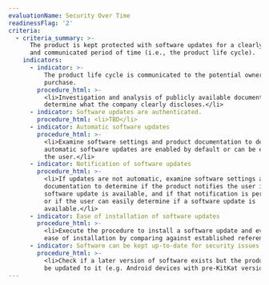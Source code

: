 ```yaml
---
evaluationName: Security Over Time
readinessFlag: '2'
criteria:
  - criteria_summary: >-
      The product is kept protected with software updates for a clearly defined
      and communicated period of time (i.e., the product life cycle).
    indicators:
      - indicator: >-
          The product life cycle is communicated to the potential owner before
          purchase.
        procedure_html: >-
          <li>Investigation and analysis of publicly available documentation to
          determine what the company clearly discloses.</li>
      - indicator: Software updates are authenticated.
        procedure_html: <li>TBD</li>
      - indicator: Automatic software updates
        procedure_html: >-
          <li>Examine software settings and product documentation to determine if
          automatic software updates are enabled by default or can be enabled by
          the user.</li>
      - indicator: Notification of software updates
        procedure_html: >-
          <li>If updates are not automatic, examine software settings and product
          documentation to determine if the product notifies the user if a
          software update is available, and if that notification is persistent,
          or if the user can easily determine if a software update is
          available.</li>
      - indicator: Ease of installation of software updates
        procedure_html: >-
          <li>Execute the procedure to install a software update and evaluate the
          ease of installation by comparing against established references.</li>
      - indicator: Software can be kept up-to-date for security issues.
        procedure_html: >-
          <li>Check if a later version of software exists but the product cannot
          be updated to it (e.g. Android devices with pre-KitKat versions).</li>
---
```


